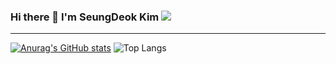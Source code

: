 ### Hi there 👋 I'm SeungDeok Kim ![](https://komarev.com/ghpvc/?username=your-github-username&color=dc143c)

---

[![Anurag's GitHub stats](https://github-readme-stats.vercel.app/api?username=kimseungdeok&show_icons=true&theme=radical)](https://github.com/anuraghazra/github-readme-stats)
![Top Langs](https://github-readme-stats.vercel.app/api/top-langs/?username=kimseungdeok&layout=compact&theme=radical&height=100)


<!--
**kimseungdeok/kimseungdeok** is a ✨ _special_ ✨ repository because its `README.md` (this file) appears on your GitHub profile.

Here are some ideas to get you started:

- 🔭 I’m currently working on ...
- 🌱 I’m currently learning ...
- 👯 I’m looking to collaborate on ...
- 🤔 I’m looking for help with ...
- 💬 Ask me about ...
- 📫 How to reach me: ...
- 😄 Pronouns: ...
- ⚡ Fun fact: ...
-->
